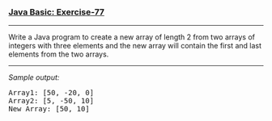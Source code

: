 ### [Java Basic: Exercise-77](https://www.w3resource.com/java-exercises/basic/java-basic-exercise-77.php)

***
<p>Write a Java program to create a new array of length 2 from two arrays of integers with three elements and the new array will contain the first and last elements from the two arrays.</p>

***
_Sample output:_
<pre class="output">Array1: [50, -20, 0]                                                   
Array2: [5, -50, 10]                                                   
New Array: [50, 10]
</pre>